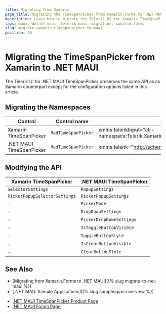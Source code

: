 ```yaml
---
title: Migrating from Xamarin
page_title: Migrating the TimeSpanPicker from Xamarin.Forms to .NET MAUI
description: Learn how to migrate the Telerik UI for Xamarin TimeSpanPicker to the Telerik UI for .NET MAUI framework by updating the namespaces and the incompatible NuGet packages.
tags: maui, dotnet maui, telerik maui, migration, xamarin.forms
slug: migrate-xamarin-timespanpicker-to-maui
position: 20
---
```


# Migrating the TimeSpanPicker from Xamarin to .NET MAUI

The Telerik UI for .NET MAUI TimeSpanPicker preserves the same API as its Xamarin counterpart except for the configuration options listed in this article.

## Migrating the Namespaces

| Control | Control name | XAML Namespcace | C# Namespace|
| --------------- | --------------- | --------------- | --------------- |
| Xamarin TimeSpanPicker | `RadTimeSpanPicker` | xmlns:telerikInput="clr-namespace:Telerik.XamarinForms.Input;assembly=Telerik.XamarinForms.Input" | using Telerik.XamarinForms.Input; |
| .NET MAUI TimeSpanPicker | `RadTimeSpanPicker` | xmlns:telerik="http://schemas.telerik.com/2022/xaml/maui"` | using Telerik.Maui.Controls; |


## Modifying the API

| Xamarin TimeSpanPicker | .NET MAUI TimeSpanPicker |
| ------------- | --------------- |
| `SelectorSettings` | `PopupSettings` |
| `PickerPopupSelectorSettings` | `PickerPopupSettings` |
| - | `PickerMode` |
| - | `DropDownSettings` |
| - | `PickerDropDownSettings` |
| - | `IsToggleButtonVisible` |
| - | `ToggleButtonStyle` |
| - | `IsClearButtonVisible` |
| - | `ClearButtonStyle` |

## See Also

* [Migrating from Xamarin.Forms to .NET MAUI]({% slug migrate-to-net-maui %})
* [.NET MAUI Sample Applications]({% slug sampleapps-overview %})
- [.NET MAUI TimeSpanPicker Product Page](https://www.telerik.com/maui-ui/timespanpicker)
- [.NET MAUI Forum Page](https://www.telerik.com/forums/maui?tagId=1853)
